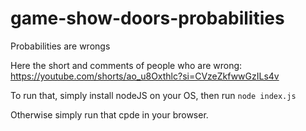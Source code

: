 # game-show-doors-probabilities

Probabilities are wrongs

Here the short and comments of people who are wrong: https://youtube.com/shorts/ao_u8Oxthlc?si=CVzeZkfwwGzILs4v

To run that, simply install nodeJS on your OS, then run `node index.js`

Otherwise simply run that cpde in your browser.